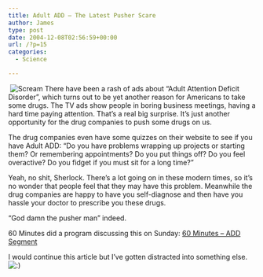 ```yaml
---
title: Adult ADD – The Latest Pusher Scare
author: James
type: post
date: 2004-12-08T02:56:59+00:00
url: /?p=15
categories:
  - Science

---
```

 <img src="images/the_scream.jpg" alt="Scream" align="left" hspace="4" />There have been a rash of ads about &#8220;Adult Attention Deficit Disorder&#8221;, which turns out to be yet another reason for Americans to take some drugs. The TV ads show people in boring business meetings, having a hard time paying attention. That&#8217;s a real big surprise. It&#8217;s just another opportunity for the drug companies to push some drugs on us.

The drug companies even have some quizzes on their website to see if you have Adult ADD: &#8220;Do you have problems wrapping up projects or starting them? Or remembering appointments? Do you put things off? Do you feel overactive? Do you fidget if you must sit for a long time?&#8221;

Yeah, no shit, Sherlock. There&#8217;s a lot going on in these modern times, so it&#8217;s no wonder that people feel that they may have this problem. Meanwhile the drug companies are happy to have you self-diagnose and then have you hassle your doctor to prescribe you these drugs.

&#8220;God damn the pusher man&#8221; indeed.

60 Minutes did a program discussing this on Sunday: [60 Minutes &#8211; ADD Segment][1]

I would continue this article but I&#8217;ve gotten distracted into something else.  <img src="http://www.culbertsonexchange.com/wp/wp-includes/images/smilies/icon_smile.gif" alt=":)" class="wp-smiley" />

 [1]: http://www.cbsnews.com/stories/2004/12/03/60minutes/main658996.shtml